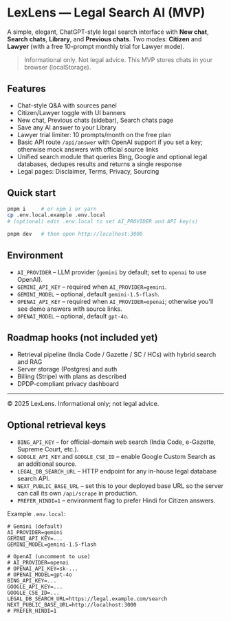 # LexLens — Legal Search AI (MVP)

A simple, elegant, ChatGPT-style legal search interface with **New chat**, **Search chats**, **Library**, and **Previous chats**. Two modes: **Citizen** and **Lawyer** (with a free 10-prompt monthly trial for Lawyer mode).

> Informational only. Not legal advice. This MVP stores chats in your browser (localStorage).

## Features
- Chat-style Q&A with sources panel
- Citizen/Lawyer toggle with UI banners
- New chat, Previous chats (sidebar), Search chats page
- Save any AI answer to your Library
- Lawyer trial limiter: 10 prompts/month on the free plan
- Basic API route `/api/answer` with OpenAI support if you set a key; otherwise mock answers with official source links
- Unified search module that queries Bing, Google and optional legal databases, dedupes results and returns a single response
- Legal pages: Disclaimer, Terms, Privacy, Sourcing

## Quick start
```bash
pnpm i     # or npm i or yarn
cp .env.local.example .env.local
# (optional) edit .env.local to set AI_PROVIDER and API key(s)

pnpm dev   # then open http://localhost:3000
```

## Environment
- `AI_PROVIDER` – LLM provider (`gemini` by default; set to `openai` to use OpenAI).
- `GEMINI_API_KEY` – required when `AI_PROVIDER=gemini`.
- `GEMINI_MODEL` – optional, default `gemini-1.5-flash`.
- `OPENAI_API_KEY` – required when `AI_PROVIDER=openai`; otherwise you'll see demo answers with source links.
- `OPENAI_MODEL` – optional, default `gpt-4o`.

## Roadmap hooks (not included yet)
- Retrieval pipeline (India Code / Gazette / SC / HCs) with hybrid search and RAG
- Server storage (Postgres) and auth
- Billing (Stripe) with plans as described
- DPDP-compliant privacy dashboard

---

© 2025 LexLens. Informational only; not legal advice.


## Optional retrieval keys
- `BING_API_KEY` – for official-domain web search (India Code, e-Gazette, Supreme Court, etc.).
- `GOOGLE_API_KEY` and `GOOGLE_CSE_ID` – enable Google Custom Search as an additional source.
- `LEGAL_DB_SEARCH_URL` – HTTP endpoint for any in-house legal database search API.
- `NEXT_PUBLIC_BASE_URL` – set this to your deployed base URL so the server can call its own `/api/scrape` in production.
- `PREFER_HINDI=1` – environment flag to prefer Hindi for Citizen answers.

Example `.env.local`:
```
# Gemini (default)
AI_PROVIDER=gemini
GEMINI_API_KEY=...
GEMINI_MODEL=gemini-1.5-flash

# OpenAI (uncomment to use)
# AI_PROVIDER=openai
# OPENAI_API_KEY=sk-...
# OPENAI_MODEL=gpt-4o
BING_API_KEY=...
GOOGLE_API_KEY=...
GOOGLE_CSE_ID=...
LEGAL_DB_SEARCH_URL=https://legal.example.com/search
NEXT_PUBLIC_BASE_URL=http://localhost:3000
# PREFER_HINDI=1
```
